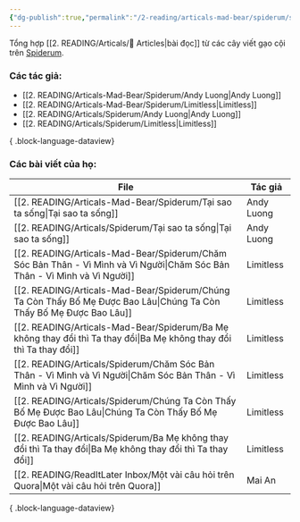 ```yaml
---
{"dg-publish":true,"permalink":"/2-reading/articals-mad-bear/spiderum/spiderum/","dgPassFrontmatter":true}
---
```


Tổng hợp [[2. READING/Articals/📰 Articles\|bài đọc]] từ các cây viết gạo cội trên [Spiderum](https://spiderum.com/).

### Các tác giả:

- [[2. READING/Articals-Mad-Bear/Spiderum/Andy Luong\|Andy Luong]]
- [[2. READING/Articals-Mad-Bear/Spiderum/Limitless\|Limitless]]
- [[2. READING/Articals/Spiderum/Andy Luong\|Andy Luong]]
- [[2. READING/Articals/Spiderum/Limitless\|Limitless]]

{ .block-language-dataview}

### Các bài viết của họ:
| File                                                                                                                          | Tác giả    |
| ----------------------------------------------------------------------------------------------------------------------------- | ---------- |
| [[2. READING/Articals-Mad-Bear/Spiderum/Tại sao ta sống\|Tại sao ta sống]]                                                 | Andy Luong |
| [[2. READING/Articals/Spiderum/Tại sao ta sống\|Tại sao ta sống]]                                                          | Andy Luong |
| [[2. READING/Articals-Mad-Bear/Spiderum/Chăm Sóc Bản Thân - Vì Mình và Vì Người\|Chăm Sóc Bản Thân - Vì Mình và Vì Người]] | Limitless  |
| [[2. READING/Articals-Mad-Bear/Spiderum/Chúng Ta Còn Thấy Bố Mẹ Được Bao Lâu\|Chúng Ta Còn Thấy Bố Mẹ Được Bao Lâu]]       | Limitless  |
| [[2. READING/Articals-Mad-Bear/Spiderum/Ba Mẹ không thay đổi thì Ta thay đổi\|Ba Mẹ không thay đổi thì Ta thay đổi]]       | Limitless  |
| [[2. READING/Articals/Spiderum/Chăm Sóc Bản Thân - Vì Mình và Vì Người\|Chăm Sóc Bản Thân - Vì Mình và Vì Người]]          | Limitless  |
| [[2. READING/Articals/Spiderum/Chúng Ta Còn Thấy Bố Mẹ Được Bao Lâu\|Chúng Ta Còn Thấy Bố Mẹ Được Bao Lâu]]                | Limitless  |
| [[2. READING/Articals/Spiderum/Ba Mẹ không thay đổi thì Ta thay đổi\|Ba Mẹ không thay đổi thì Ta thay đổi]]                | Limitless  |
| [[2. READING/ReadItLater Inbox/Một vài câu hỏi trên Quora\|Một vài câu hỏi trên Quora]]                                    | Mai An     |

{ .block-language-dataview}